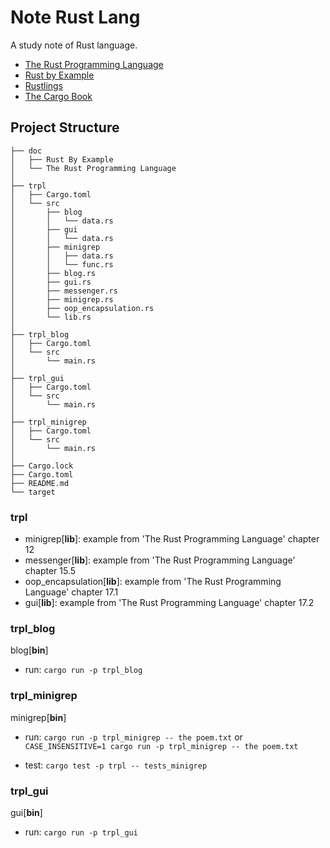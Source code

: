 # Note Rust Lang

A study note of Rust language.

- [The Rust Programming Language](https://doc.rust-lang.org/book)
- [Rust by Example](https://doc.rust-lang.org/rust-by-example/index.html)
- [Rustlings](https://github.com/rust-lang/rustlings)
- [The Cargo Book](https://doc.rust-lang.org/cargo/index.html)

## Project Structure

```null
├── doc
│   ├── Rust By Example
│   └── The Rust Programming Language
│
├── trpl
│   ├── Cargo.toml
│   └── src
│       ├── blog
│       │   └── data.rs
│       ├── gui
│       │   └── data.rs
│       ├── minigrep
│       │   ├── data.rs
│       │   └── func.rs
│       ├── blog.rs
│       ├── gui.rs
│       ├── messenger.rs
│       ├── minigrep.rs
│       ├── oop_encapsulation.rs
│       └── lib.rs
│
├── trpl_blog
│   ├── Cargo.toml
│   └── src
│       └── main.rs
│
├── trpl_gui
│   ├── Cargo.toml
│   └── src
│       └── main.rs
│
├── trpl_minigrep
│   ├── Cargo.toml
│   └── src
│       └── main.rs
│
├── Cargo.lock
├── Cargo.toml
├── README.md
└── target
```

### trpl

- minigrep[**lib**]: example from 'The Rust Programming Language' chapter 12
- messenger[**lib**]: example from 'The Rust Programming Language' chapter 15.5
- oop_encapsulation[**lib**]: example from 'The Rust Programming Language' chapter 17.1
- gui[**lib**]: example from 'The Rust Programming Language' chapter 17.2

### trpl_blog

blog[**bin**]

- run:
  `cargo run -p trpl_blog`

### trpl_minigrep

minigrep[**bin**]

- run:
  `cargo run -p trpl_minigrep -- the poem.txt`
  or
  `CASE_INSENSITIVE=1 cargo run -p trpl_minigrep -- the poem.txt`

- test:
  `cargo test -p trpl -- tests_minigrep`

### trpl_gui

gui[**bin**]

- run:
  `cargo run -p trpl_gui`
